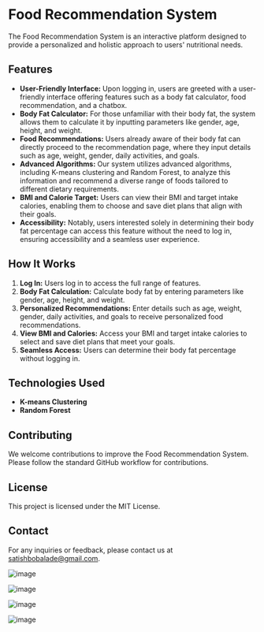 # Food Recommendation System

The Food Recommendation System is an interactive platform designed to provide a personalized and holistic approach to users' nutritional needs.

## Features

- **User-Friendly Interface:** Upon logging in, users are greeted with a user-friendly interface offering features such as a body fat calculator, food recommendation, and a chatbox.
- **Body Fat Calculator:** For those unfamiliar with their body fat, the system allows them to calculate it by inputting parameters like gender, age, height, and weight.
- **Food Recommendations:** Users already aware of their body fat can directly proceed to the recommendation page, where they input details such as age, weight, gender, daily activities, and goals.
- **Advanced Algorithms:** Our system utilizes advanced algorithms, including K-means clustering and Random Forest, to analyze this information and recommend a diverse range of foods tailored to different dietary requirements.
- **BMI and Calorie Target:** Users can view their BMI and target intake calories, enabling them to choose and save diet plans that align with their goals.
- **Accessibility:** Notably, users interested solely in determining their body fat percentage can access this feature without the need to log in, ensuring accessibility and a seamless user experience.

## How It Works

1. **Log In:** Users log in to access the full range of features.
2. **Body Fat Calculation:** Calculate body fat by entering parameters like gender, age, height, and weight.
3. **Personalized Recommendations:** Enter details such as age, weight, gender, daily activities, and goals to receive personalized food recommendations.
4. **View BMI and Calories:** Access your BMI and target intake calories to select and save diet plans that meet your goals.
5. **Seamless Access:** Users can determine their body fat percentage without logging in.

## Technologies Used

- **K-means Clustering**
- **Random Forest**

## Contributing

We welcome contributions to improve the Food Recommendation System. Please follow the standard GitHub workflow for contributions.

## License

This project is licensed under the MIT License.

## Contact

For any inquiries or feedback, please contact us at satishbobalade@gmail.com.


![image](https://github.com/Satish210802/WeCare_Food_Recoomendation_System/assets/141732350/85e3d1f8-e007-41ef-929d-3830e0aa581e)


![image](https://github.com/Satish210802/WeCare_Food_Recoomendation_System/assets/141732350/986657e2-9202-4014-9769-231c09966e8a)


![image](https://github.com/Satish210802/WeCare_Food_Recoomendation_System/assets/141732350/542d62a0-4d16-4158-8875-22cb55f5fe2a)


![image](https://github.com/Satish210802/WeCare_Food_Recoomendation_System/assets/141732350/31732c4c-dd54-46d6-ad15-80ca61f5d86e)
